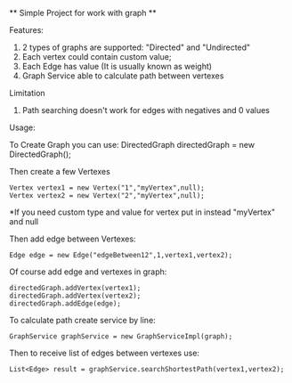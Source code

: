** Simple Project for work with graph **

Features:
1) 2 types of graphs are supported: "Directed" and "Undirected"
2) Each vertex could contain custom value;
3) Each Edge has value (It is usually known as weight)
4) Graph Service able to calculate path between vertexes

Limitation
1) Path searching doesn't work for edges with negatives and 0 values

Usage:

To Create Graph you can use:
    DirectedGraph directedGraph = new DirectedGraph();

Then create a few Vertexes

    Vertex vertex1 = new Vertex("1","myVertex",null);
    Vertex vertex2 = new Vertex("2","myVertex",null);

*If you need custom type and value for vertex put in instead "myVertex" and null

Then add edge between Vertexes:

    Edge edge = new Edge("edgeBetween12",1,vertex1,vertex2);


Of course add edge and vertexes in graph:

    directedGraph.addVertex(vertex1);
    directedGraph.addVertex(vertex2);
    directedGraph.addEdge(edge);


To calculate path create service by line:

    GraphService graphService = new GraphServiceImpl(graph);


Then to receive list of edges between vertexes use:

    List<Edge> result = graphService.searchShortestPath(vertex1,vertex2);


